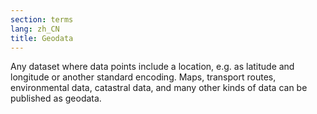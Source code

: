 ```yaml
---
section: terms
lang: zh_CN
title: Geodata
---
```


Any dataset where data points include a location, e.g. as latitude and longitude or another standard encoding. Maps, transport routes, environmental data, catastral data, and many other kinds of data can be published as geodata.